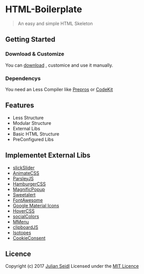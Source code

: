 # HTML-Boilerplate
> An easy and simple HTML Skeleton

## Getting Started

### Download & Customize
You can [download](https://github.com/Thejuse/Advanced-Boilerplate/zipball/master) , customice and use it manually. 

### Dependencys
You need an Less Compiler like [Prepros](https://prepros.io/) or [CodeKit](https://codekitapp.com/)

## Features
* Less Structure
* Modular Structure
* External Libs
* Basic HTML Structure
* PreConfigured Libs

## Implementet External Libs
* [slickSlider](http://kenwheeler.github.io/slick/)
* [AnimateCSS](https://daneden.github.io/animate.css/)
* [ParsleyJS](http://parsleyjs.org/)
* [HamburgerCSS](https://jonsuh.com/hamburgers/)
* [MagnificPopup](http://dimsemenov.com/plugins/magnific-popup/)
* [Sweetalert](https://sweetalert.js.org/)
* [FontAwesome](http://fontawesome.io/)
* [Google Material Icons](https://material.io/icons/)
* [HoverCSS](http://ianlunn.github.io/Hover/)
* [socialColors](https://github.com/Thejuse/SocialColors)
* [MMenu](http://mmenu.frebsite.nl/)
* [clipboardJS](https://clipboardjs.com/)
* [Isotopes](https://isotope.metafizzy.co/)
* [CookieConsent](https://cookieconsent.insites.com/)

## Licence
Copyright (c) 2017 [Julian Seidl](https://www.jseidl.at)
Licensed under the [MIT Licence](LICENCE)